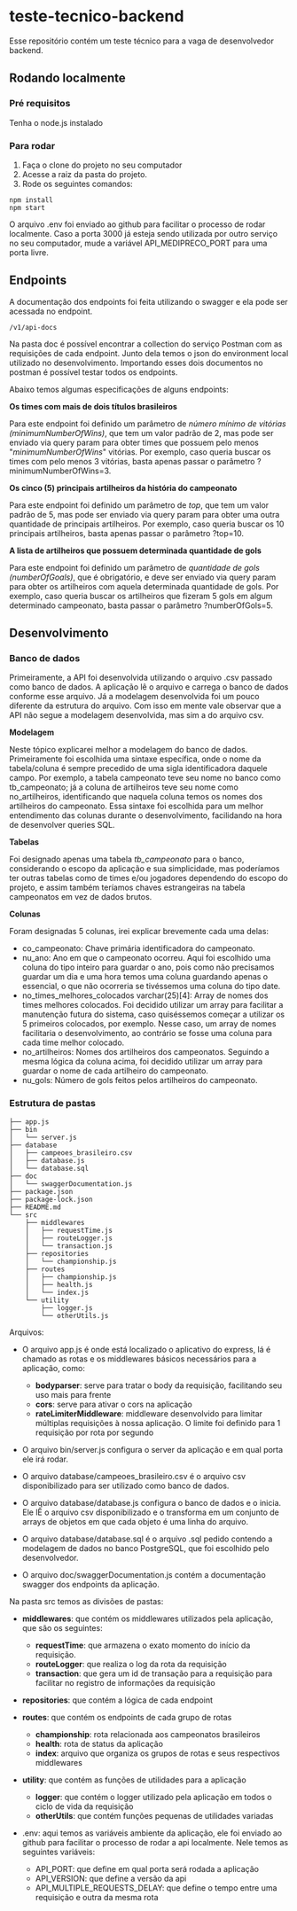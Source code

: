 # teste-tecnico-backend
Esse repositório contém um teste técnico para a vaga de desenvolvedor backend.

## Rodando localmente
### Pré requisitos
Tenha o node.js instalado
### Para rodar
1) Faça o clone do projeto no seu computador
2) Acesse a raiz da pasta do projeto.
3) Rode os seguintes comandos:
```
npm install
npm start
```
O arquivo .env foi enviado ao github para facilitar o processo de rodar localmente. Caso a porta 3000 já esteja sendo utilizada por outro serviço no seu computador, mude a variável API_MEDIPRECO_PORT para uma porta livre.

## Endpoints
A documentação dos endpoints foi feita utilizando o swagger e ela pode ser acessada no endpoint.
```
/v1/api-docs
```

Na pasta doc é possível encontrar a collection do serviço Postman com as requisições de cada endpoint. Junto dela temos o json do environment local utilizado no desenvolvimento. Importando esses dois documentos no postman é possível testar todos os endpoints.
 
Abaixo temos algumas especificações de alguns endpoints:

**Os times com mais de dois títulos brasileiros**

Para este endpoint foi definido um parâmetro de _número mínimo de vitórias (minimumNumberOfWins)_, que tem um valor padrão de 2, mas pode ser enviado via query param para obter times que possuem pelo menos "_minimumNumberOfWins_" vitórias. Por exemplo, caso queria buscar os times com pelo menos 3 vitórias, basta apenas passar o parâmetro ?minimumNumberOfWins=3.

**Os cinco (5) principais artilheiros da história do campeonato**

Para este endpoint foi definido um parâmetro de _top_, que tem um valor padrão de 5, mas pode ser enviado via query param para obter uma outra quantidade de principais artilheiros. Por exemplo, caso queria buscar os 10 principais artilheiros, basta apenas passar o parâmetro ?top=10.

**A lista de artilheiros que possuem determinada quantidade de gols**

Para este endpoint foi definido um parâmetro de _quantidade de gols (numberOfGoals)_, que é obrigatório, e deve ser enviado via query param para obter os artilheiros com aquela determinada quantidade de gols. Por exemplo, caso queria buscar os artilheiros que fizeram 5 gols em algum determinado campeonato, basta passar o parâmetro            ?numberOfGols=5.

## Desenvolvimento
### Banco de dados
Primeiramente, a API foi desenvolvida utilizando o arquivo .csv passado como banco de dados. A aplicação lê o arquivo e carrega o banco de dados conforme esse arquivo. Já a modelagem desenvolvida foi um pouco diferente da estrutura do arquivo. Com isso em mente vale observar que a API não segue a modelagem desenvolvida, mas sim a do arquivo csv.

**Modelagem**

Neste tópico explicarei melhor a modelagem do banco de dados. Primeiramente foi escolhida uma sintaxe específica, onde o nome da tabela/coluna é sempre precedido de uma sigla identificadora daquele campo. Por exemplo, a tabela campeonato teve seu nome no banco como tb_campeonato; já a coluna de artilheiros teve seu nome como no_artilheiros, identificando que naquela coluna temos os nomes dos artilheiros do campeonato. Essa sintaxe foi escolhida para um melhor entendimento das colunas durante o desenvolvimento, facilidando na hora de desenvolver queries SQL.

**Tabelas**

Foi designado apenas uma tabela *tb_campeonato* para o banco, considerando o escopo da aplicação e sua simplicidade, mas poderíamos ter outras tabelas como de times e/ou jogadores dependendo do escopo do projeto, e assim também teríamos chaves estrangeiras na tabela campeonatos em vez de dados brutos.

**Colunas**

Foram designadas 5 colunas, irei explicar brevemente cada uma delas:
* co_campeonato: Chave primária identificadora do campeonato.
* nu_ano: Ano em que o campeonato ocorreu. Aqui foi escolhido uma coluna do tipo inteiro para guardar o ano, pois como não precisamos guardar um dia e uma hora temos uma coluna guardando apenas o essencial, o que não ocorreria se tivéssemos uma coluna do tipo date.
* no_times_melhores_colocados varchar(25)[4]: Array de nomes dos times melhores colocados. Foi decidido utilizar um array para facilitar a manutenção futura do sistema, caso quiséssemos começar a utilizar os 5 primeiros colocados, por exemplo. Nesse caso, um array de nomes facilitaria o desenvolvimento, ao contrário se fosse uma coluna para cada time melhor colocado.
* no_artilheiros: Nomes dos artilheiros dos campeonatos. Seguindo a mesma lógica da coluna acima, foi decidido utilizar um array para guardar o nome de cada artilheiro do campeonato.
* nu_gols: Número de gols feitos pelos artilheiros do campeonato. 

### Estrutura de pastas
```
├── app.js
├── bin
│   └── server.js
├── database
│   ├── campeoes_brasileiro.csv
│   ├── database.js
│   └── database.sql
├── doc
│   └── swaggerDocumentation.js
├── package.json
├── package-lock.json
├── README.md
└── src
    ├── middlewares
    │   ├── requestTime.js
    │   ├── routeLogger.js
    │   └── transaction.js
    ├── repositories
    │   └── championship.js
    ├── routes
    │   ├── championship.js
    │   ├── health.js
    │   └── index.js
    └── utility
        ├── logger.js
        └── otherUtils.js
```

Arquivos:
* O arquivo app.js é onde está localizado o aplicativo do express, lá é chamado as rotas e os middlewares básicos necessários para a aplicação, como:
  * **bodyparser**: serve para tratar o body da requisição, facilitando seu uso mais para frente
  * **cors**: serve para ativar o cors na aplicação
  * **rateLimiterMiddleware**: middleware desenvolvido para limitar múltiplas requisições à nossa aplicação. O limite foi definido para 1 requisição por rota por segundo

* O arquivo bin/server.js configura o server da aplicação e em qual porta ele irá rodar.
* O arquivo database/campeoes_brasileiro.csv é o arquivo csv disponibilizado para ser utilizado como banco de dados.
* O arquivo database/database.js configura o banco de dados e o inicia. Ele lÊ o arquivo csv disponibilizado e o transforma em um conjunto de arrays de objetos em que cada objeto é uma linha do arquivo.
* O arquivo database/database.sql é o arquivo .sql pedido contendo a modelagem de dados no banco PostgreSQL, que foi escolhido pelo desenvolvedor.
* O arquivo doc/swaggerDocumentation.js contém a documentação swagger dos endpoints da aplicação.

Na pasta src temos as divisões de pastas:
* **middlewares**: que contém os middlewares utilizados pela aplicação, que são os seguintes:
  * **requestTime**: que armazena o exato momento do início da requisição.
  * **routeLogger**: que realiza o log da rota da requisição
  * **transaction**: que gera um id de transação para a requisição para facilitar no registro de informações da requisição
* **repositories**: que contém a lógica de cada endpoint
* **routes**: que contém os endpoints de cada grupo de rotas
  * **championship**: rota relacionada aos campeonatos brasileiros
  * **health**: rota de status da aplicação
  * **index**: arquivo que organiza os grupos de rotas e seus respectivos middlewares
* **utility**: que contém as funções de utilidades para a aplicação
  * **logger**: que contém o logger utilizado pela aplicação em todos o ciclo de vida da requisição
  * **otherUtils**: que contém funções pequenas de utilidades variadas

* .env: aqui temos as variáveis ambiente da aplicação, ele foi enviado ao github para facilitar o processo de rodar a api localmente. Nele temos as seguintes variáveis:
  * API_PORT: que define em qual porta será rodada a aplicação
  * API_VERSION: que define a versão da api
  * API_MULTIPLE_REQUESTS_DELAY: que define o tempo entre uma requisição e outra da mesma rota

